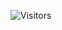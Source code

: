![Visitors](https://visitor-badge.laobi.icu/badge?page_id=deepak2461.Gold-price-alert-Bot&left_color=blue&right_color=green)

